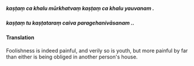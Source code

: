 ##### kaṣṭaṃ ca khalu mūrkhatvaṃ kaṣṭaṃ ca khalu yauvanam .
##### kaṣṭaṃ tu kaṣṭataraṃ caiva paragehanivāsanam ..

#### Translation

Foolishness is indeed painful, and verily so is youth, but more painful by far than either is being obliged in another person's house.